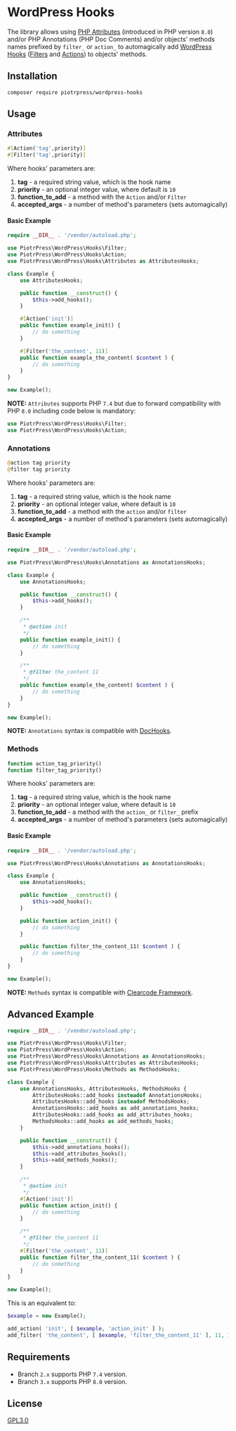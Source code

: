 # WordPress Hooks

The library allows using [PHP Attributes](https://www.php.net/manual/en/language.attributes.overview.php) (introduced in PHP version `8.0`) and/or PHP Annotations (PHP Doc Comments) and/or objects' methods names prefixed by `filter_` or `action_` to automagically add [WordPress Hooks](https://developer.wordpress.org/plugins/hooks/) ([Filters](https://codex.wordpress.org/Plugin_API/Filter_Reference) and [Actions](https://codex.wordpress.org/Plugin_API/Action_Reference)) to objects' methods.

## Installation

```console
composer require piotrpress/wordpress-hooks
```

## Usage

### Attributes

```php
#[Action('tag',priority)]
#[Filter('tag',priority)]
```

Where hooks' parameters are:

1. **tag** - a required string value, which is the hook name
2. **priority** - an optional integer value, where default is `10` 
3. **function_to_add** - a method with the `Action` and/or `Filter`
4. **accepted_args** - a number of method's parameters (sets automagically)

#### Basic Example

```php
require __DIR__ . '/vendor/autoload.php';

use PiotrPress\WordPress\Hooks\Filter;
use PiotrPress\WordPress\Hooks\Action;
use PiotrPress\WordPress\Hooks\Attributes as AttributesHooks;

class Example {
    use AttributesHooks;

    public function __construct() {
        $this->add_hooks();
    }

    #[Action('init')]
    public function example_init() {
        // do something
    }

    #[Filter('the_content', 11)]
    public function example_the_content( $content ) {
        // do something
    }
}

new Example();
```

**NOTE:** `Attributes` supports PHP `7.4` but due to forward compatibility with PHP `8.0` including code below is mandatory:

```php
use PiotrPress\WordPress\Hooks\Filter;
use PiotrPress\WordPress\Hooks\Action;
```

### Annotations

```php
@action tag priority
@filter tag priority
```

Where hooks' parameters are:

1. **tag** - a required string value, which is the hook name
2. **priority** - an optional integer value, where default is `10`
3. **function_to_add** - a method with the `action` and/or `filter`
4. **accepted_args** - a number of method's parameters (sets automagically)

#### Basic Example

```php
require __DIR__ . '/vendor/autoload.php';

use PiotrPress\WordPress\Hooks\Annotations as AnnotationsHooks;

class Example {
    use AnnotationsHooks;

    public function __construct() {
        $this->add_hooks();
    }

    /**
     * @action init
     */
    public function example_init() {
        // do something
    }

    /**
     * @filter the_content 11
     */
    public function example_the_content( $content ) {
        // do something
    }
}

new Example();
```

**NOTE:** `Annotations` syntax is compatible with [DocHooks](https://github.com/micropackage/dochooks).

### Methods

```php
function action_tag_priority()
function filter_tag_priority()
```

Where hooks' parameters are:

1. **tag** - a required string value, which is the hook name
2. **priority** - an optional integer value, where default is `10`
3. **function_to_add** - a method with the `action_` or `filter_` prefix
4. **accepted_args** - a number of method's parameters (sets automagically)

#### Basic Example

```php
require __DIR__ . '/vendor/autoload.php';

use PiotrPress\WordPress\Hooks\Annotations as AnnotationsHooks;

class Example {
    use AnnotationsHooks;

    public function __construct() {
        $this->add_hooks();
    }

    public function action_init() {
        // do something
    }

    public function filter_the_content_11( $content ) {
        // do something
    }
}

new Example();
```

**NOTE:** `Methods` syntax is compatible with [Clearcode Framework](https://github.com/ClearcodeHQ/wordpress-framework).

## Advanced Example

```php
require __DIR__ . '/vendor/autoload.php';

use PiotrPress\WordPress\Hooks\Filter;
use PiotrPress\WordPress\Hooks\Action;
use PiotrPress\WordPress\Hooks\Annotations as AnnotationsHooks;
use PiotrPress\WordPress\Hooks\Attributes as AttributesHooks;
use PiotrPress\WordPress\Hooks\Methods as MethodsHooks;

class Example {
    use AnnotationsHooks, AttributesHooks, MethodsHooks {
        AttributesHooks::add_hooks insteadof AnnotationsHooks;
        AttributesHooks::add_hooks insteadof MethodsHooks;
        AnnotationsHooks::add_hooks as add_annotations_hooks;
        AttributesHooks::add_hooks as add_attributes_hooks;
        MethodsHooks::add_hooks as add_methods_hooks;
    }

    public function __construct() {
        $this->add_annotations_hooks();
        $this->add_attributes_hooks();
        $this->add_methods_hooks();
    }

    /**
     * @action init
     */
    #[Action('init')]
    public function action_init() {
        // do something
    }

    /**
     * @filter the_content 11
     */
    #[Filter('the_content', 11)]
    public function filter_the_content_11( $content ) {
        // do something
    }
}

new Example();
```

This is an equivalent to:

```php
$example = new Example();

add_action( 'init', [ $example, 'action_init' ] );
add_filter( 'the_content', [ $example, 'filter_the_content_11' ], 11, 1 );
```

## Requirements

* Branch `2.x` supports PHP `7.4` version.
* Branch `3.x` supports PHP `8.0` version.

## License

[GPL3.0](license.txt)